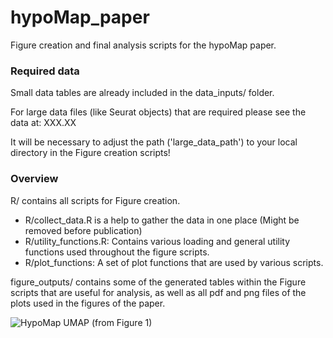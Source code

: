 # hypoMap_paper

Figure creation and final analysis scripts for the hypoMap paper.

### Required data

Small data tables are already included in the data_inputs/ folder.

For large data files (like Seurat objects) that are required please see the data at: XXX.XX

It will be necessary to adjust the path ('large_data_path') to your local directory in the Figure creation scripts!


### Overview

R/ contains all scripts for Figure creation.

- R/collect_data.R is a help to gather the data in one place (Might be removed before publication)
- R/utility_functions.R: Contains various loading and general utility functions used throughout the figure scripts.
- R/plot_functions: A set of plot functions that are used by various scripts.

figure_outputs/ contains some of the generated tables within the Figure scripts that are useful for analysis, as well as all pdf and png files of the plots used in the figures of the paper.

![HypoMap UMAP (from Figure 1)](figure_outputs/figure_1/neuron_HypoMap_annotated_clusters.pdf.png)